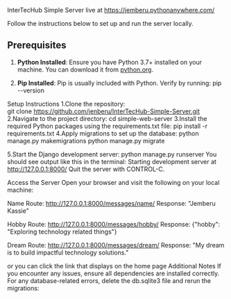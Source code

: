 InterTecHub Simple Server live at https://jemberu.pythonanywhere.com/

Follow the instructions below to set up and run the server locally.
## Prerequisites

1. **Python Installed**: Ensure you have Python 3.7+ installed on your machine. You can download it from [python.org](https://www.python.org/).

2. **Pip Installed**: Pip is usually included with Python. Verify by running:
   pip --version

Setup Instructions
1.Clone the repository:   
git clone https://github.com/jenberu/InterTecHub-Simple-Server.git
2.Navigate to the project directory:
cd simple-web-server
3.Install the required Python packages using the requirements.txt file:
pip install -r requirements.txt
4.Apply migrations to set up the database:
python manage.py makemigrations
python manage.py migrate


5.Start the Django development server:
python manage.py runserver
You should see output like this in the terminal:
Starting development server at http://127.0.0.1:8000/
Quit the server with CONTROL-C.


Access the Server
Open your browser and visit the following on your local machine:

Name Route: http://127.0.0.1:8000/messages/name/
Response: "Jemberu Kassie"

Hobby Route: http://127.0.0.1:8000/messages/hobby/
Response: {"hobby": "Exploring technology related things"}

Dream Route: http://127.0.0.1:8000/messages/dream/
Response: "My dream is to build impactful technology solutions."

or you can click the link that displays on the home page
Additional Notes
If you encounter any issues, ensure all dependencies are installed correctly.
For any database-related errors, delete the db.sqlite3 file and rerun the migrations:







